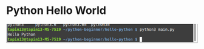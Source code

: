 # Python Hello World

![alt text](https://github.com/tapin13/python-beginner/blob/master/hello-python/screenshot.png)
